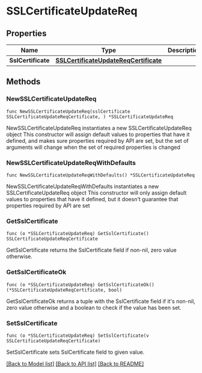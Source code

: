 # SSLCertificateUpdateReq

## Properties

Name | Type | Description | Notes
------------ | ------------- | ------------- | -------------
**SslCertificate** | [**SSLCertificateUpdateReqCertificate**](SSLCertificateUpdateReqCertificate.md) |  | 

## Methods

### NewSSLCertificateUpdateReq

`func NewSSLCertificateUpdateReq(sslCertificate SSLCertificateUpdateReqCertificate, ) *SSLCertificateUpdateReq`

NewSSLCertificateUpdateReq instantiates a new SSLCertificateUpdateReq object
This constructor will assign default values to properties that have it defined,
and makes sure properties required by API are set, but the set of arguments
will change when the set of required properties is changed

### NewSSLCertificateUpdateReqWithDefaults

`func NewSSLCertificateUpdateReqWithDefaults() *SSLCertificateUpdateReq`

NewSSLCertificateUpdateReqWithDefaults instantiates a new SSLCertificateUpdateReq object
This constructor will only assign default values to properties that have it defined,
but it doesn't guarantee that properties required by API are set

### GetSslCertificate

`func (o *SSLCertificateUpdateReq) GetSslCertificate() SSLCertificateUpdateReqCertificate`

GetSslCertificate returns the SslCertificate field if non-nil, zero value otherwise.

### GetSslCertificateOk

`func (o *SSLCertificateUpdateReq) GetSslCertificateOk() (*SSLCertificateUpdateReqCertificate, bool)`

GetSslCertificateOk returns a tuple with the SslCertificate field if it's non-nil, zero value otherwise
and a boolean to check if the value has been set.

### SetSslCertificate

`func (o *SSLCertificateUpdateReq) SetSslCertificate(v SSLCertificateUpdateReqCertificate)`

SetSslCertificate sets SslCertificate field to given value.



[[Back to Model list]](../README.md#documentation-for-models) [[Back to API list]](../README.md#documentation-for-api-endpoints) [[Back to README]](../README.md)


